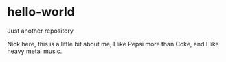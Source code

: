 # hello-world
Just another repository


Nick here, this is a little bit about me, I like Pepsi more than Coke, and I like heavy metal music.

